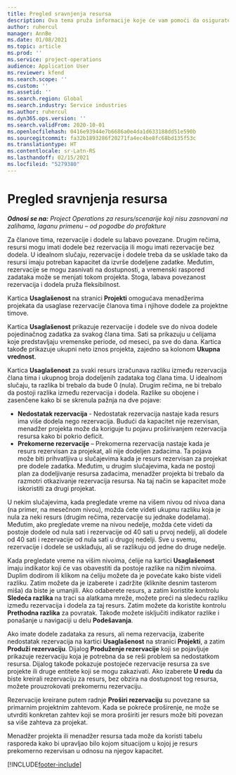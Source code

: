 ```yaml
---
title: Pregled sravnjenja resursa
description: Ova tema pruža informacije koje će vam pomoći da osigurate usklađivanje rezervacija resursa i zadataka za projekte.
author: ruhercul
manager: AnnBe
ms.date: 01/08/2021
ms.topic: article
ms.prod: ''
ms.service: project-operations
audience: Application User
ms.reviewer: kfend
ms.search.scope: ''
ms.custom: ''
ms.assetid: ''
ms.search.region: Global
ms.search.industry: Service industries
ms.author: ruhercul
ms.dyn365.ops.version: ''
ms.search.validFrom: 2020-10-01
ms.openlocfilehash: 0416e93944e7b6686a0e4da1d633188dd51e590b
ms.sourcegitcommit: fa32b1893286f20271fa4ec4be8fc68bd135f53c
ms.translationtype: HT
ms.contentlocale: sr-Latn-RS
ms.lasthandoff: 02/15/2021
ms.locfileid: "5279380"
---
```

# <a name="resource-reconciliation-overview"></a>Pregled sravnjenja resursa

_**Odnosi se na:** Project Operations za resurs/scenarije koji nisu zasnovani na zalihama, laganu primenu – od pogodbe do profakture_

Za članove tima, rezervacije i dodele su labavo povezane. Drugim rečima, resursi mogu imati dodele bez rezervacija ili mogu imati rezervacije bez dodela. U idealnom slučaju, rezervacije i dodele treba da se usklade tako da resursi imaju potreban kapacitet da izvrše dodeljene zadatke. Međutim, rezervacije se mogu zasnivati na dostupnosti, a vremenski raspored zadataka može se menjati tokom projekta. Stoga, labava povezanost rezervacija i dodela pruža fleksibilnost.

Kartica **Usaglašenost** na stranici **Projekti** omogućava menadžerima projekata da usaglase rezervacije članova tima i njihove dodele za projektne timove.

Kartica **Usaglašenost** prikazuje rezervacije i dodele sve do nivoa dodele pojedinačnog zadatka za svakog člana tima. Sati sa prikazuju u ćelijama koje predstavljaju vremenske periode, od meseci, pa sve do dana. Kartica takođe prikazuje ukupni neto iznos projekta, zajedno sa kolonom **Ukupna vrednost**.

Kartica **Usaglašenost** za svaki resurs izračunava razliku između rezervacija člana tima i ukupnog broja dodeljenih zadataka tog člana tima. U idealnom slučaju, ta razlika bi trebalo da bude 0 (nula). Drugim rečima, ne bi trebalo da postoji razlika između rezervacija i dodela. Razlike su obojene i zasenčene kako bi se skrenula pažnja na dve pojave:

- **Nedostatak rezervacija** - Nedostatak rezervacija nastaje kada resurs ima više dodela nego rezervacija. Budući da kapacitet nije rezervisan, menadžer projekta može da koriguje tu pojavu proširivanjem rezervacija resursa kako bi pokrio deficit.
- **Prekomerne rezervacije** – Prekomerna rezervacija nastaje kada je resurs rezervisan za projekat, ali nije dodeljen zadacima. Ta pojava može biti prihvatljiva u slučajevima kada je resurs rezervisan za projekat pre dodele zadatka. Međutim, u drugim slučajevima, kada ne postoji plan za dodeljivanje resursa zadacima, menadžer projekta bi trebalo da razmotri otkazivanje rezervacija resursa. Na taj način se kapacitet može iskoristiti za drugi projekat.

U nekim slučajevima, kada pregledate vreme na višem nivou od nivoa dana (na primer, na mesečnom nivou), možda ćete videti ukupnu razliku koja je nula za neki resurs (drugim rečima, rezervacije su jednake dodelama). Međutim, ako pregledate vreme na nivou nedelje, možda ćete videti da postoje dodele od nula sati i rezervacije od 40 sati u prvoj nedelji, ali dodele od 40 sati i rezervacije od nula sati u drugoj nedelji. Sve u svemu, rezervacije i dodele se usklađuju, ali se razlikuju od jedne do druge nedelje.

Kada pregledate vreme na višim nivoima, ćelije na kartici **Usaglašenost** imaju indikator koji će vas obavestiti da postoje razlike na nižim nivoima. Duplim dodirom ili klikom na ćeliju možete da je povećate kako biste videli razliku. Zatim možete da je izaberete i zadržite (kliknite desnim tasterom miša) da biste je umanjili. Ako odaberete resurs, a zatim koristite kontrolu **Sledeća razlika** na traci sa alatkama mreže, možete preći na sledeću razliku između rezervacija i dodela za taj resurs. Zatim možete da koristite kontrolu **Prethodna razlika** za povratak. Takođe možete isključiti indikator razlike i ponašanje u navigaciji u delu **Podešavanja**.

Ako imate dodele zadataka za resurs, ali nema rezervacija, izaberite nedostatak rezervacija na kartici **Usaglašenost** na stranici **Projekti**, a zatim **Produži rezervaciju**. Dijalog **Produženje rezervacije** koji se pojavljuje prikazuje rezervaciju koja je potrebna da se reši problem sa nedostatkom resursa. Dijalog takođe pokazuje postojeće rezervacije resursa za sve projekte ili druge entitete koji se mogu zakazivati. Ako izaberete **U redu** da biste kreirali rezervaciju za resurs, bez obzira na dostupnost tog resursa, možete prouzrokovati prekomernu rezervaciju.

Rezervacije kreirane putem radnje **Proširi rezervaciju** su povezane sa primarnim projektnim zahtevom. Kada se pokreće proširenje, ne može se utvrditi konkretan zahtev koji se mora proširiti jer resurs može biti povezan sa više zahteva za projekat.

Menadžer projekta ili menadžer resursa tada može da koristi tabelu rasporeda kako bi upravljao bilo kojom situacijom u kojoj je resurs prekomerno rezervisan u odnosu na njegov kapacitet.


[!INCLUDE[footer-include](../includes/footer-banner.md)]